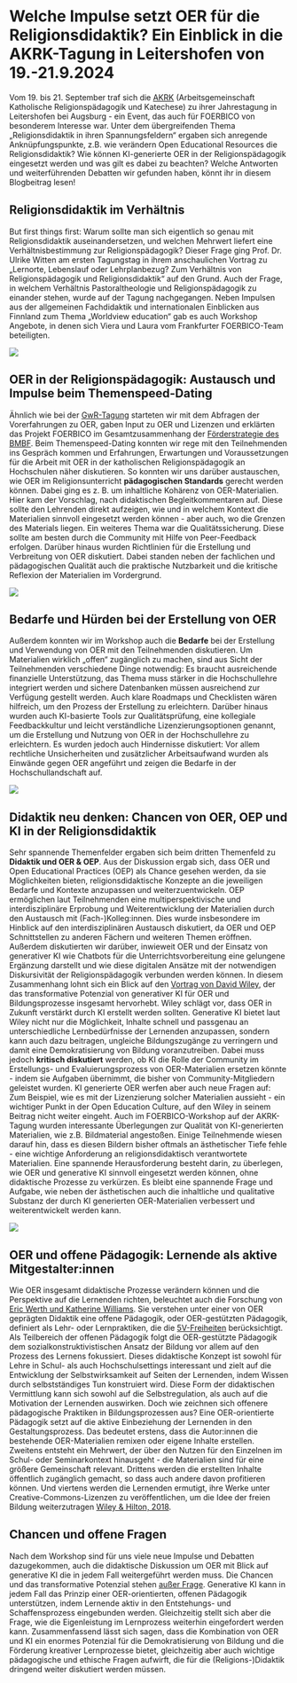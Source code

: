 # Welche Impulse setzt OER für die Religionsdidaktik? Ein Einblick in die AKRK-Tagung in Leitershofen von 19.-21.9.2024

Vom 19. bis 21. September traf sich die [AKRK](https://www.akrk.eu) (Arbeitsgemeinschaft Katholische Religionspädagogik und Katechese) zu ihrer Jahrestagung in Leitershofen bei Augsburg - ein Event, das auch für FOERBICO von besonderem Interesse war. 
Unter dem übergreifenden Thema „Religionsdidaktik in ihren Spannungsfeldern“ ergaben sich anregende Anknüpfungspunkte, z.B. wie verändern Open Educational Resources die Religionsdidaktik? 
Wie können KI-generierte OER in der Religionspädagogik eingesetzt werden und was gilt es dabei zu beachten? Welche Antworten und weiterführenden Debatten wir gefunden haben, könnt ihr in diesem Blogbeitrag lesen!

## **Religionsdidaktik im Verhältnis**

But first things first: Warum sollte man sich eigentlich so genau mit Religionsdidaktik auseinandersetzen, und welchen Mehrwert liefert eine Verhältnisbestimmung zur Religionspädagogik? 
Dieser Frage ging Prof. Dr. Ulrike Witten am ersten Tagungstag in ihrem anschaulichen Vortrag zu „Lernorte, Lebenslauf oder Lehrplanbezug? 
Zum Verhältnis von Religionspädagogik und Religionsdidaktik“ auf den Grund. 
Auch der Frage, in welchem Verhältnis Pastoraltheologie und Religionspädagogik zu einander stehen, wurde auf der Tagung nachgegangen. 
Neben Impulsen aus der allgemeinen Fachdidaktik und internationalen Einblicken aus Finnland zum Thema „Worldview education“ gab es auch Workshop Angebote, in denen sich Viera und Laura vom Frankfurter FOERBICO-Team beteiligten.

![](http://oer.community/wp-content/uploads/2024/10/AKRK-Tagung-Laura-und-Viera.jpg)

## **OER in der Religionspädagogik: Austausch und Impulse beim Themenspeed-Dating**

Ähnlich wie bei der [GwR-Tagung](https://oer.community/sichtbarkeit-und-netzwerk-durch-oer-staerken-foerbico-auf-der-gwr-tagung-in-wuerzburg-zum-thema-oeffentlichkeitsarbeit/) starteten wir mit dem Abfragen der Vorerfahrungen zu OER, gaben Input zu OER und Lizenzen und erklärten das Projekt FOERBICO im Gesamtzusammenhang der [Förderstrategie des BMBF]( https://www.bmbf.de/SharedDocs/Publikationen/de/bmbf/3/691288_OER-Strategie.pdf?__blob=publicationFile&v=6).
Beim Themenspeed-Dating konnten wir rege mit den Teilnehmenden ins Gespräch kommen und Erfahrungen, Erwartungen und Voraussetzungen für die Arbeit mit OER in der katholischen Religionspädagogik an Hochschulen näher diskutieren. 
So konnten wir uns darüber austauschen, wie OER im Religionsunterricht **pädagogischen Standards** gerecht werden können. 
Dabei ging es z. B. um inhaltliche Kohärenz von OER-Materialien. 
Hier kam der Vorschlag, nach didaktischen Begleitkommentaren auf. 
Diese sollte den Lehrenden direkt aufzeigen, wie und in welchem Kontext die Materialien sinnvoll eingesetzt werden können - aber auch, wo die Grenzen des Materials liegen. 
Ein weiteres Thema war die Qualitätssicherung. Diese sollte am besten durch die Community mit Hilfe von Peer-Feedback erfolgen. 
Darüber hinaus wurden Richtlinien für die Erstellung und Verbreitung von OER diskutiert. 
Dabei standen neben der fachlichen und pädagogischen Qualität auch die praktische Nutzbarkeit und die kritische Reflexion der Materialien im Vordergrund.

![](http://oer.community/wp-content/uploads/2024/10/AKRK-Tagung-Workshop-scaled.jpg)

## **Bedarfe und Hürden bei der Erstellung von OER**

Außerdem konnten wir im Workshop auch die **Bedarfe** bei der Erstellung und Verwendung von OER mit den Teilnehmenden diskutieren. 
Um Materialien wirklich „offen“ zugänglich zu machen, sind aus Sicht der Teilnehmenden verschiedene Dinge notwendig: 
Es braucht ausreichende finanzielle Unterstützung, das Thema muss stärker in die Hochschullehre integriert werden und sichere Datenbanken müssen ausreichend zur Verfügung gestellt werden. 
Auch klare Roadmaps und Checklisten wären hilfreich, um den Prozess der Erstellung zu erleichtern. 
Darüber hinaus wurden auch KI-basierte Tools zur Qualitätsprüfung, eine kollegiale Feedbackkultur und leicht verständliche Lizenzierungsoptionen genannt, um die Erstellung und Nutzung von OER in der Hochschullehre zu erleichtern. 
Es wurden jedoch auch Hindernisse diskutiert: 
Vor allem rechtliche Unsicherheiten und zusätzlicher Arbeitsaufwand wurden als Einwände gegen OER angeführt und zeigen die Bedarfe in der Hochschullandschaft auf.

![](http://oer.community/wp-content/uploads/2024/10/AKRK-Tagung-Didaktik-scaled.jpeg)

## **Didaktik neu denken: Chancen von OER, OEP und KI in der Religionsdidaktik**

Sehr spannende Themenfelder ergaben sich beim dritten Themenfeld zu **Didaktik und OER & OEP**. 
Aus der Diskussion ergab sich, dass OER und Open Educational Practices (OEP) als Chance gesehen werden, da sie Möglichkeiten bieten, religionsdidaktische Konzepte an die jeweiligen Bedarfe und Kontexte anzupassen und weiterzuentwickeln. 
OEP ermöglichen laut Teilnehmenden eine multiperspektivische und interdisziplinäre Erprobung und Weiterentwicklung der Materialien durch den Austausch mit (Fach-)Kolleg:innen. 
Dies wurde insbesondere im Hinblick auf den interdisziplinären Austausch diskutiert, da OER und OEP Schnittstellen zu anderen Fächern und weiteren Themen eröffnen. 
Außerdem diskutierten wir darüber, inwieweit OER und der Einsatz von generativer KI wie Chatbots für die Unterrichtsvorbereitung eine gelungene Ergänzung darstellt und wie diese digitalen Ansätze mit der notwendigen Diskursivität der Religionspädagogik verbunden werden können.
In diesem Zusammenhang lohnt sich ein Blick auf den [Vortrag von David Wiley](https://www.youtube.com/watch?v=WpcE7ihlUDo), der das transformative Potenzial von generativer KI für OER und Bildungsprozesse insgesamt hervorhebt. 
Wiley schlägt vor, dass OER in Zukunft verstärkt durch KI erstellt werden sollten.
Generative KI bietet laut Wiley nicht nur die Möglichkeit, Inhalte schnell und passgenau an unterschiedliche Lernbedürfnisse der Lernenden anzupassen, sondern kann auch dazu beitragen, ungleiche Bildungszugänge zu verringern und damit eine Demokratisierung von Bildung voranzutreiben. 
Dabei muss jedoch **kritisch diskutiert** werden, ob KI die Rolle der Community im Erstellungs- und Evaluierungsprozess von OER-Materialien ersetzen könnte - indem sie Aufgaben übernimmt, die bisher von Community-Mitgliedern geleistet wurden. 
KI generierte OER werfen aber auch neue Fragen auf: Zum Beispiel, wie es mit der Lizenzierung solcher Materialien aussieht - ein wichtiger Punkt in der Open Education Culture, auf den Wiley in seinem Beitrag nicht weiter eingeht.
Auch im FOERBICO-Workshop auf der AKRK-Tagung wurden interessante Überlegungen zur Qualität von KI-generierten Materialien, wie z.B. Bildmaterial angestoßen. 
Einige Teilnehmende wiesen darauf hin, dass es diesen Bildern bisher oftmals an ästhetischer Tiefe fehle - eine wichtige Anforderung an religionsdidaktisch verantwortete Materialien. 
Eine spannende Herausforderung besteht darin, zu überlegen, wie OER und generative KI sinnvoll eingesetzt werden können, ohne didaktische Prozesse zu verkürzen. 
Es bleibt eine spannende Frage und Aufgabe, wie neben der ästhetischen auch die inhaltliche und qualitative Substanz der durch KI generierten OER-Materialien verbessert und weiterentwickelt werden kann.

![](http://oer.community/wp-content/uploads/2024/10/AKRK-Tagung-Vortrag.jpg)

## **OER und offene Pädagogik: Lernende als aktive Mitgestalter:innen**

Wie OER insgesamt didaktische Prozesse verändern können und die Perspektive auf die Lernenden richten, beleuchtet auch die Forschung von [Eric Werth und Katherine Williams](https://doi.org/10.1080/02680513.2021.1970520). 
Sie verstehen unter einer von OER geprägten Didaktik eine offene Pädagogik, oder OER-gestützten Pädagogik, definiert als Lehr- oder Lernpraktiken, die die [5V-Freiheiten](https://open-educational-resources.de/5rs-auf-deutsch/) berücksichtigt. 
Als Teilbereich der offenen Pädagogik folgt die OER-gestützte Pädagogik dem sozialkonstruktivistischen Ansatz der Bildung vor allem auf den Prozess des Lernens fokussiert.
Dieses didaktische Konzept ist sowohl für Lehre in Schul- als auch Hochschulsettings interessant und zielt auf die Entwicklung der Selbstwirksamkeit auf Seiten der Lernenden, indem Wissen durch selbstständiges Tun konstruiert wird. 
Diese Form der didaktischen Vermittlung kann sich sowohl auf die Selbstregulation, als auch auf die Motivation der Lernenden auswirken. 
Doch wie zeichnen sich offenere pädagogische Praktiken in Bildungsprozessen aus?
Eine OER-orientierte Pädagogik setzt auf die aktive Einbeziehung der Lernenden in den Gestaltungsprozess. Das bedeutet erstens, dass die Autor:innen die bestehende OER-Materialien remixen oder eigene Inhalte erstellen. Zweitens entsteht ein Mehrwert, der über den Nutzen für den Einzelnen im Schul- oder Seminarkontext hinausgeht - die Materialien sind für eine größere Gemeinschaft relevant. Drittens werden die erstellten Inhalte öffentlich zugänglich gemacht, so dass auch andere davon profitieren können. Und viertens werden die Lernenden ermutigt, ihre Werke unter Creative-Commons-Lizenzen zu veröffentlichen, um die Idee der freien Bildung weiterzutragen [Wiley & Hilton, 2018](https://doi.org/10.19173/irrodl.v19i4.3601 ).

## **Chancen und offene Fragen**
Nach dem Workshop sind für uns viele neue Impulse und Debatten dazugekommen, auch die didaktische Diskussion um OER mit Blick auf generative KI  die in jedem Fall weitergeführt werden muss. Die Chancen und das transformative Potenzial stehen [außer Frage](https://open-educational-resources.de/oer-und-ki-eine-vielversprechende-verbindung/). Generative KI kann in jedem Fall das Prinzip einer OER-orientierten, offenen Pädagogik unterstützen, indem Lernende aktiv in den Entstehungs- und Schaffensprozess eingebunden werden. Gleichzeitig stellt sich aber die Frage, wie die Eigenleistung im Lernprozess weiterhin eingefordert werden kann. Zusammenfassend lässt sich sagen, dass die Kombination von OER und KI ein enormes Potenzial für die Demokratisierung von Bildung und die Förderung kreativer Lernprozesse bietet, gleichzeitig aber auch wichtige pädagogische und ethische Fragen aufwirft, die für die (Religions-)Didaktik dringend weiter diskutiert werden müssen.